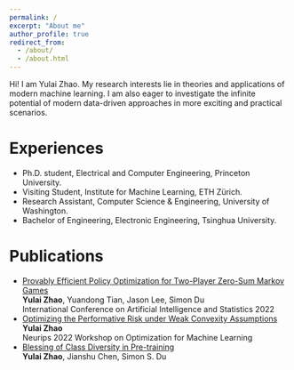 ```yaml
---
permalink: /
excerpt: "About me"
author_profile: true
redirect_from: 
  - /about/
  - /about.html
---
```


Hi! I am Yulai Zhao. My research interests lie in theories and applications of modern machine learning. I am also eager to investigate the infinite potential of modern data-driven approaches in more exciting and practical scenarios.

Experiences
======
* Ph.D. student, Electrical and Computer Engineering, Princeton University.
* Visiting Student, Institute for Machine Learning, ETH Zürich.
* Research Assistant, Computer Science & Engineering, University of Washington.
* Bachelor of Engineering, Electronic Engineering, Tsinghua University.

Publications
======
* [Provably Efficient Policy Optimization for Two-Player Zero-Sum Markov Games](https://proceedings.mlr.press/v151/zhao22b.html)   
**Yulai Zhao**, Yuandong Tian, Jason Lee, Simon Du   
International Conference on Artificial Intelligence and Statistics 2022
* [Optimizing the Performative Risk under Weak Convexity Assumptions](https://arxiv.org/abs/2209.00771)    
**Yulai Zhao**   
Neurips 2022 Workshop on Optimization for Machine Learning
* [Blessing of Class Diversity in Pre-training](https://arxiv.org/abs/2209.03447)   
**Yulai Zhao**, Jianshu Chen, Simon S. Du






